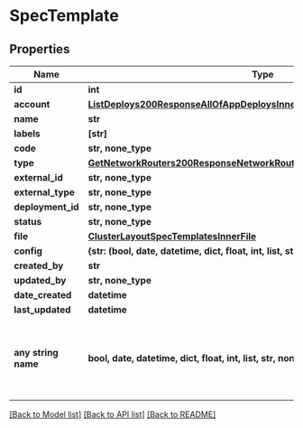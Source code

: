 # SpecTemplate


## Properties
Name | Type | Description | Notes
------------ | ------------- | ------------- | -------------
**id** | **int** |  | [optional] 
**account** | [**ListDeploys200ResponseAllOfAppDeploysInnerInstance**](ListDeploys200ResponseAllOfAppDeploysInnerInstance.md) |  | [optional] 
**name** | **str** |  | [optional] 
**labels** | **[str]** |  | [optional] 
**code** | **str, none_type** |  | [optional] 
**type** | [**GetNetworkRouters200ResponseNetworkRoutersInnerInterfacesInnerNetwork**](GetNetworkRouters200ResponseNetworkRoutersInnerInterfacesInnerNetwork.md) |  | [optional] 
**external_id** | **str, none_type** |  | [optional] 
**external_type** | **str, none_type** |  | [optional] 
**deployment_id** | **str, none_type** |  | [optional] 
**status** | **str, none_type** |  | [optional] 
**file** | [**ClusterLayoutSpecTemplatesInnerFile**](ClusterLayoutSpecTemplatesInnerFile.md) |  | [optional] 
**config** | **{str: (bool, date, datetime, dict, float, int, list, str, none_type)}** |  | [optional] 
**created_by** | **str** |  | [optional] 
**updated_by** | **str, none_type** |  | [optional] 
**date_created** | **datetime** |  | [optional] 
**last_updated** | **datetime** |  | [optional] 
**any string name** | **bool, date, datetime, dict, float, int, list, str, none_type** | any string name can be used but the value must be the correct type | [optional]

[[Back to Model list]](../README.md#documentation-for-models) [[Back to API list]](../README.md#documentation-for-api-endpoints) [[Back to README]](../README.md)


